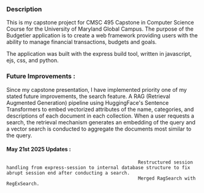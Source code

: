 ### Description
This is my capstone project for CMSC 495 Capstone in Computer Science Course for the University of Maryland Global Campus.
The purpose of the Budgetier application is to create a web framework providing users with the ability to manage financial
transactions, budgets and goals.

The application was built with the express build tool, written in javascript, ejs, css, and python.


### Future Improvements :
Since my capstone presentation, I have implemented priority one of my stated future improvements, the search feature.
A RAG (Retrieval Augmented Generation) pipeline using HuggingFace's Sentence Transformers to embed vectorized attributes of the name, categories, and descriptions of each document in each collection. When a user requests a search, the retrieval mechanism generates an embedding of the query and a vector search is conducted to aggregate the documents most similar to the query. 

####                         May 21st 2025 Updates :
                                                    Restructured session handling from express-session to internal database structure to fix abrupt session end after conducting a search.
                                                    Merged RagSearch with RegExSearch.
